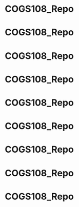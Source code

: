 # COGS108_Repo
# COGS108_Repo
# COGS108_Repo
# COGS108_Repo
# COGS108_Repo
# COGS108_Repo
# COGS108_Repo
# COGS108_Repo
# COGS108_Repo
